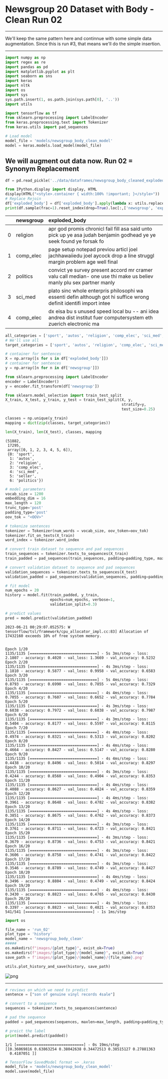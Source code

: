 # Newsgroup 20 Dataset with Body - Clean Run 02

---

We'll keep the same pattern here and continnue with some simple data augmentation. Since this is run #3, that means we'll do the simple insertion.

---

```python
import numpy as np
import regex as re
import pandas as pd
import matplotlib.pyplot as plt
import seaborn as sns
import keras
import nltk
import os
import sys
sys.path.insert(1, os.path.join(sys.path[0], '..'))
import utils

import tensorflow as tf
from sklearn.preprocessing import LabelEncoder
from keras.preprocessing.text import Tokenizer
from keras.utils import pad_sequences
```


```python
# Load model
model_file = 'models/newsgroup_body_clean_model'
model = keras.models.load_model(model_file)
```

## We will augment out data now. Run 02 = Synonym Replacement


```python
df = pd.read_pickle('../data/dataframes/newsgroup_body_cleaned_exploded.pkl')
```


```python
from IPython.display import display, HTML
display(HTML("<style>.container { width:100% !important; }</style>"))
# Replace Rejoin
df['exploded_body'] = df['exploded_body'].apply(lambda x: utils.replace_rejoin(x))
print(df.sample(frac=1).reset_index(drop=True).loc[:,['newsgroup', 'exploded_body']].head().to_markdown())
```



|    | newsgroup   | exploded_body                                                                                                       |
|---:|:------------|:--------------------------------------------------------------------------------------------------------------------|
|  0 | religion    | apr god promis chronicl fail fill asa said unto pick up ye asa judah benjamin godhead ye ye seek found ye forsak fo |
|  1 | comp_elec   | page setup notepad previou articl joel jachhawaiiedu joel aycock drop a line struggl margin problem age well final  |
|  2 | politics    | convict ye survey present accord mr cramer valu call median- one use thi make us believ manly plu sex partner manly |
|  3 | sci_med     | plato sinc whole enterpris philosophi wa essenti defin although got hi suffice wrong definit identifi import intee  |
|  4 | comp_elec   | dx eisa bu s unused speed local bu -- ani idea andrea dist institut fuer computersystem eth zuerich electronic ma   |



```python
all_categories = ['sport', 'autos', 'religion', 'comp_elec', 'sci_med', 'seller', 'politics']
# We'll use all
target_categories = ['sport', 'autos', 'religion', 'comp_elec', 'sci_med', 'seller', 'politics']
```


```python
# container for sentences
X = np.array([s for s in df['exploded_body']])
# container for sentences
y = np.array([n for n in df['newsgroup']])
```


```python
from sklearn.preprocessing import LabelEncoder
encoder = LabelEncoder()
y = encoder.fit_transform(df['newsgroup'])
```


```python
from sklearn.model_selection import train_test_split
X_train, X_test, y_train, y_test = train_test_split(X, y,
                                                    stratify=y, 
                                                    test_size=0.25)

classes = np.unique(y_train)
mapping = dict(zip(classes, target_categories))

len(X_train), len(X_test), classes, mapping
```




    (51882,
     17295,
     array([0, 1, 2, 3, 4, 5, 6]),
     {0: 'sport',
      1: 'autos',
      2: 'religion',
      3: 'comp_elec',
      4: 'sci_med',
      5: 'seller',
      6: 'politics'})




```python
# model parameters
vocab_size = 1200
embedding_dim = 16
max_length = 120
trunc_type='post'
padding_type='post'
oov_tok = "<OOV>"
```


```python
# tokenize sentences
tokenizer = Tokenizer(num_words = vocab_size, oov_token=oov_tok)
tokenizer.fit_on_texts(X_train)
word_index = tokenizer.word_index

# convert train dataset to sequence and pad sequences
train_sequences = tokenizer.texts_to_sequences(X_train)
train_padded = pad_sequences(train_sequences, padding=padding_type, maxlen=max_length)

# convert validation dataset to sequence and pad sequences
validation_sequences = tokenizer.texts_to_sequences(X_test)
validation_padded = pad_sequences(validation_sequences, padding=padding_type, maxlen=max_length)
```


```python
# fit model
num_epochs = 20
history = model.fit(train_padded, y_train, 
                    epochs=num_epochs, verbose=1,
                    validation_split=0.3)

# predict values
pred = model.predict(validation_padded)
```

    2023-06-21 00:29:07.052575: W tensorflow/tsl/framework/cpu_allocator_impl.cc:83] Allocation of 17432160 exceeds 10% of free system memory.


    Epoch 1/20
    1135/1135 [==============================] - 5s 3ms/step - loss: 2.1807 - accuracy: 0.4020 - val_loss: 1.3669 - val_accuracy: 0.5232
    Epoch 2/20
    1135/1135 [==============================] - 4s 3ms/step - loss: 1.1810 - accuracy: 0.5877 - val_loss: 0.9958 - val_accuracy: 0.6583
    Epoch 3/20
    1135/1135 [==============================] - 5s 4ms/step - loss: 0.8793 - accuracy: 0.6990 - val_loss: 0.7855 - val_accuracy: 0.7329
    Epoch 4/20
    1135/1135 [==============================] - 4s 4ms/step - loss: 0.7055 - accuracy: 0.7607 - val_loss: 0.6652 - val_accuracy: 0.7784
    Epoch 5/20
    1135/1135 [==============================] - 4s 3ms/step - loss: 0.6038 - accuracy: 0.7972 - val_loss: 0.6038 - val_accuracy: 0.7987
    Epoch 6/20
    1135/1135 [==============================] - 4s 3ms/step - loss: 0.5404 - accuracy: 0.8177 - val_loss: 0.5597 - val_accuracy: 0.8115
    Epoch 7/20
    1135/1135 [==============================] - 4s 4ms/step - loss: 0.4974 - accuracy: 0.8321 - val_loss: 0.5313 - val_accuracy: 0.8202
    Epoch 8/20
    1135/1135 [==============================] - 4s 4ms/step - loss: 0.4664 - accuracy: 0.8427 - val_loss: 0.5147 - val_accuracy: 0.8280
    Epoch 9/20
    1135/1135 [==============================] - 4s 4ms/step - loss: 0.4438 - accuracy: 0.8496 - val_loss: 0.5014 - val_accuracy: 0.8297
    Epoch 10/20
    1135/1135 [==============================] - 4s 3ms/step - loss: 0.4244 - accuracy: 0.8560 - val_loss: 0.4904 - val_accuracy: 0.8353
    Epoch 11/20
    1135/1135 [==============================] - 4s 4ms/step - loss: 0.4088 - accuracy: 0.8627 - val_loss: 0.4824 - val_accuracy: 0.8359
    Epoch 12/20
    1135/1135 [==============================] - 4s 4ms/step - loss: 0.3961 - accuracy: 0.8648 - val_loss: 0.4782 - val_accuracy: 0.8382
    Epoch 13/20
    1135/1135 [==============================] - 4s 4ms/step - loss: 0.3851 - accuracy: 0.8675 - val_loss: 0.4762 - val_accuracy: 0.8373
    Epoch 14/20
    1135/1135 [==============================] - 4s 3ms/step - loss: 0.3761 - accuracy: 0.8711 - val_loss: 0.4723 - val_accuracy: 0.8421
    Epoch 15/20
    1135/1135 [==============================] - 4s 3ms/step - loss: 0.3679 - accuracy: 0.8736 - val_loss: 0.4753 - val_accuracy: 0.8421
    Epoch 16/20
    1135/1135 [==============================] - 4s 3ms/step - loss: 0.3606 - accuracy: 0.8758 - val_loss: 0.4741 - val_accuracy: 0.8422
    Epoch 17/20
    1135/1135 [==============================] - 4s 3ms/step - loss: 0.3546 - accuracy: 0.8789 - val_loss: 0.4749 - val_accuracy: 0.8427
    Epoch 18/20
    1135/1135 [==============================] - 4s 4ms/step - loss: 0.3496 - accuracy: 0.8804 - val_loss: 0.4749 - val_accuracy: 0.8424
    Epoch 19/20
    1135/1135 [==============================] - 4s 4ms/step - loss: 0.3430 - accuracy: 0.8823 - val_loss: 0.4765 - val_accuracy: 0.8430
    Epoch 20/20
    1135/1135 [==============================] - 4s 3ms/step - loss: 0.3397 - accuracy: 0.8823 - val_loss: 0.4821 - val_accuracy: 0.8353
    541/541 [==============================] - 1s 1ms/step



```python
import os

file_name = 'run_02'
plot_type = 'history'
model_name = 'newsgroup_body_clean'
#####
os.makedirs(f"images/{plot_type}", exist_ok=True)
os.makedirs(f"images/{plot_type}/{model_name}", exist_ok=True)
save_path = f'images/{plot_type}/{model_name}/{file_name}.png' 

utils.plot_history_and_save(history, save_path)
```


![png](/images/news/body_clean_run_02.png)


---



```python
# reviews on which we need to predict
sentence = ["son of genuine vinyl records 4sale"]

# convert to a sequence
sequences = tokenizer.texts_to_sequences(sentence)

# pad the sequence
padded = pad_sequences(sequences, maxlen=max_length, padding=padding_type, truncating=trunc_type)

# preict the label
print(model.predict(padded))
```

    1/1 [==============================] - 0s 19ms/step
    [[0.36069816 0.63863254 0.38042638 0.34472513 0.38515127 0.27881363
      0.4187051 ]]



```python
# TensorFlow SavedModel format => .keras
model_file = 'models/newsgroup_body_clean_model'
model.save(model_file)
```

